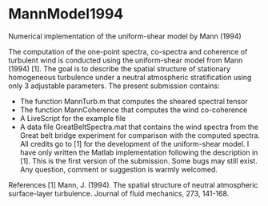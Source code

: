 # MannModel1994
Numerical implementation of the uniform-shear model by Mann (1994)



The computation of the one-point spectra, co-spectra and coherence of turbulent wind is conducted using the uniform-shear model from Mann (1994) [1]. The goal is to describe the spatial structure of stationary homogeneous turbulence under a neutral atmospheric stratification using only 3 adjustable parameters.
The present submission contains:
- The function MannTurb.m that computes the sheared spectral tensor
- The function MannCoherence that computes the wind co-coherence
- A LiveScript for the example file
- A data file GreatBeltSpectra.mat that contains the wind spectra from the Great belt bridge experiment for comparison with the computed spectra.
All credits go to [1] for the development of the uniform-shear model. I have only written the Matlab implementation following the description in [1]. This is the first version of the submission. Some bugs may still exist. Any question, comment or suggestion is warmly welcomed.

References
[1] Mann, J. (1994). The spatial structure of neutral atmospheric surface-layer turbulence. Journal of fluid mechanics, 273, 141-168.
